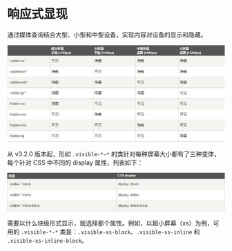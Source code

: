 响应式显现
===================
通过媒体查询结合大型、小型和中型设备，实现内容对设备的显示和隐藏。

![](./相关文件/8.1.JPG)

从 v3.2.0 版本起，形如 `.visible-*-*` 的类针对每种屏幕大小都有了三种变体，每个针对 CSS 中不同的 display 属性，列表如下：

![](./相关文件/8.2.JPG)

需要以什么块级形式显示，就选择那个属性。例如，以超小屏幕（xs）为例，可用的 `.visible-*-*` 类是：`.visible-xs-block`、`.visible-xs-inline` 和 `.visible-xs-inline-block`。